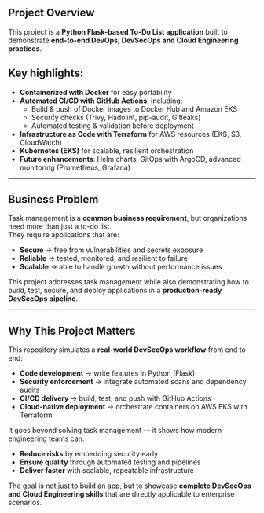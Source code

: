 ##  Project Overview  

This project is a **Python Flask-based To-Do List application** built to demonstrate **end-to-end DevOps, DevSecOps and Cloud Engineering practices**.  

##  Key highlights:  
- **Containerized with Docker** for easy portability  
- **Automated CI/CD with GitHub Actions**, including:  
  - Build & push of Docker images to Docker Hub and Amazon EKS  
  - Security checks (Trivy, Hadolint, pip-audit, Gitleaks)  
  - Automated testing & validation before deployment  
- **Infrastructure as Code with Terraform** for AWS resources (EKS, S3, CloudWatch)  
- **Kubernetes (EKS)** for scalable, resilient orchestration  
- **Future enhancements**: Helm charts, GitOps with ArgoCD, advanced monitoring (Prometheus, Grafana)  

---

##  Business Problem  

Task management is a **common business requirement**, but organizations need more than just a to-do list.  
They require applications that are:  
- **Secure** → free from vulnerabilities and secrets exposure  
- **Reliable** → tested, monitored, and resilient to failure  
- **Scalable** → able to handle growth without performance issues  

This project addresses task management while also demonstrating how to build, test, secure, and deploy applications in a **production-ready DevSecOps pipeline**.  

---

##  Why This Project Matters  

This repository simulates a **real-world DevSecOps workflow** from end to end:  
- **Code development** → write features in Python (Flask)  
- **Security enforcement** → integrate automated scans and dependency audits  
- **CI/CD delivery** → build, test, and push with GitHub Actions  
- **Cloud-native deployment** → orchestrate containers on AWS EKS with Terraform  

It goes beyond solving task management — it shows how modern engineering teams can:  
- **Reduce risks** by embedding security early  
- **Ensure quality** through automated testing and pipelines  
- **Deliver faster** with scalable, repeatable infrastructure  

The goal is not just to build an app, but to showcase **complete DevSecOps and Cloud Engineering skills** that are directly applicable to enterprise scenarios.
